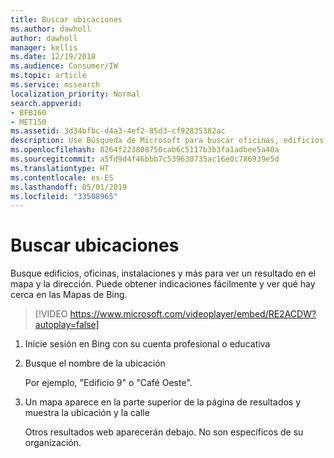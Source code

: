 ```yaml
---
title: Buscar ubicaciones
ms.author: dawholl
author: dawholl
manager: kellis
ms.date: 12/19/2018
ms.audience: Consumer/IW
ms.topic: article
ms.service: mssearch
localization_priority: Normal
search.appverid:
- BFB160
- MET150
ms.assetid: 3d34bfbc-d4a3-4ef2-85d3-cf92835382ac
description: Use Búsqueda de Microsoft para buscar oficinas, edificios y otras ubicaciones de área de trabajo, obtener indicaciones y mucho más
ms.openlocfilehash: 8264f223808750cab6c5117b3b3fa1adbee5a40a
ms.sourcegitcommit: a5fd9d4f46bbb7c539630735ac16e0c786939e5d
ms.translationtype: HT
ms.contentlocale: es-ES
ms.lasthandoff: 05/01/2019
ms.locfileid: "33508965"
---
```

# <a name="find-locations"></a>Buscar ubicaciones

Busque edificios, oficinas, instalaciones y más para ver un resultado en el mapa y la dirección. Puede obtener indicaciones fácilmente y ver qué hay cerca en las Mapas de Bing.

> [!VIDEO https://www.microsoft.com/videoplayer/embed/RE2ACDW?autoplay=false]
  
1. Inicie sesión en Bing con su cuenta profesional o educativa
    
2. Busque el nombre de la ubicación
    
    Por ejemplo, "Edificio 9" o "Café Oeste".
    
3. Un mapa aparece en la parte superior de la página de resultados y muestra la ubicación y la calle
    
    Otros resultados web aparecerán debajo. No son específicos de su organización.

  

